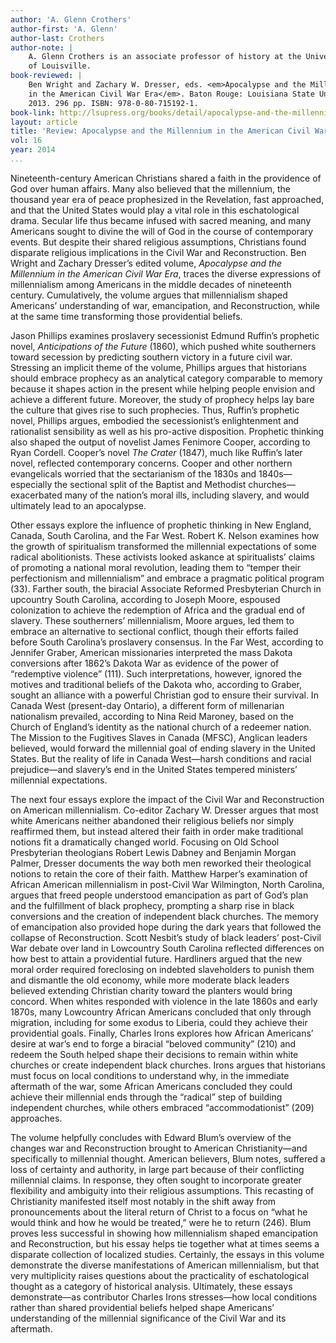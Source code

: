 ```yaml
---
author: 'A. Glenn Crothers'
author-first: 'A. Glenn'
author-last: Crothers
author-note: |
    A. Glenn Crothers is an associate professor of history at the University
    of Louisville.
book-reviewed: |
    Ben Wright and Zachary W. Dresser, eds. <em>Apocalypse and the Millennium
    in the American Civil War Era</em>. Baton Rouge: Louisiana State University,
    2013. 296 pp. ISBN: 978-0-80-715192-1.
book-link: http://lsupress.org/books/detail/apocalypse-and-the-millennium-in-the-american-civil-war-era/
layout: article
title: 'Review: Apocalypse and the Millennium in the American Civil War Era'
vol: 16
year: 2014
...
```


Nineteenth-century American Christians shared a faith in the providence
of God over human affairs. Many also believed that the millennium, the
thousand year era of peace prophesized in the Revelation, fast
approached, and that the United States would play a vital role in this
eschatological drama. Secular life thus became infused with sacred
meaning, and many Americans sought to divine the will of God in the
course of contemporary events. But despite their shared religious
assumptions, Christians found disparate religious implications in the
Civil War and Reconstruction. Ben Wright and Zachary Dresser’s edited
volume, *Apocalypse and the Millennium in the American Civil War Era*,
traces the diverse expressions of millennialism among Americans in the
middle decades of nineteenth century. Cumulatively, the volume argues
that millennialism shaped Americans’ understanding of war, emancipation,
and Reconstruction, while at the same time transforming those
providential beliefs.

Jason Phillips examines proslavery secessionist Edmund Ruffin’s
prophetic novel, *Anticipations of the Future* (1860), which pushed
white southerners toward secession by predicting southern victory in a
future civil war. Stressing an implicit theme of the volume, Phillips
argues that historians should embrace prophecy as an analytical category
comparable to memory because it shapes action in the present while
helping people envision and achieve a different future. Moreover, the
study of prophecy helps lay bare the culture that gives rise to such
prophecies. Thus, Ruffin’s prophetic novel, Phillips argues, embodied
the secessionist’s enlightenment and rationalist sensibility as well as
his pro-active disposition. Prophetic thinking also shaped the output of
novelist James Fenimore Cooper, according to Ryan Cordell. Cooper’s
novel *The Crater* (1847), much like Ruffin’s later novel, reflected
contemporary concerns. Cooper and other northern evangelicals worried
that the sectarianism of the 1830s and 1840s—especially the sectional
split of the Baptist and Methodist churches—exacerbated many of the
nation’s moral ills, including slavery, and would ultimately lead to an
apocalypse.

Other essays explore the influence of prophetic thinking in New England,
Canada, South Carolina, and the Far West. Robert K. Nelson examines how
the growth of spiritualism transformed the millennial expectations of
some radical abolitionists. These activists looked askance at
spiritualists’ claims of promoting a national moral revolution, leading
them to “temper their perfectionism and millennialism” and embrace a
pragmatic political program (33). Farther south, the biracial Associate
Reformed Presbyterian Church in upcountry South Carolina, according to
Joseph Moore, espoused colonization to achieve the redemption of Africa
and the gradual end of slavery. These southerners’ millennialism, Moore
argues, led them to embrace an alternative to sectional conflict, though
their efforts failed before South Carolina’s proslavery consensus. In
the Far West, according to Jennifer Graber, American missionaries
interpreted the mass Dakota conversions after 1862’s Dakota War as
evidence of the power of “redemptive violence” (111). Such
interpretations, however, ignored the motives and traditional beliefs of
the Dakota who, according to Graber, sought an alliance with a powerful
Christian god to ensure their survival. In Canada West (present-day
Ontario), a different form of millenarian nationalism prevailed,
according to Nina Reid Maroney, based on the Church of England’s
identity as the national church of a redeemer nation. The Mission to the
Fugitives Slaves in Canada (MFSC), Anglican leaders believed, would
forward the millennial goal of ending slavery in the United States. But
the reality of life in Canada West—harsh conditions and racial
prejudice—and slavery’s end in the United States tempered ministers’
millennial expectations.

The next four essays explore the impact of the Civil War and
Reconstruction on American millennialism. Co-editor Zachary W. Dresser
argues that most white Americans neither abandoned their religious
beliefs nor simply reaffirmed them, but instead altered their faith in
order make traditional notions fit a dramatically changed world.
Focusing on Old School Presbyterian theologians Robert Lewis Dabney and
Benjamin Morgan Palmer, Dresser documents the way both men reworked
their theological notions to retain the core of their faith. Matthew
Harper’s examination of African American millennialism in post-Civil War
Wilmington, North Carolina, argues that freed people understood
emancipation as part of God’s plan and the fulfillment of black
prophecy, prompting a sharp rise in black conversions and the creation
of independent black churches. The memory of emancipation also provided
hope during the dark years that followed the collapse of Reconstruction.
Scott Nesbit’s study of black leaders’ post-Civil War debate over land
in Lowcountry South Carolina reflected differences on how best to attain
a providential future. Hardliners argued that the new moral order
required foreclosing on indebted slaveholders to punish them and
dismantle the old economy, while more moderate black leaders believed
extending Christian charity toward the planters would bring concord.
When whites responded with violence in the late 1860s and early 1870s,
many Lowcountry African Americans concluded that only through migration,
including for some exodus to Liberia, could they achieve their
providential goals. Finally, Charles Irons explores how African
Americans’ desire at war’s end to forge a biracial “beloved community”
(210) and redeem the South helped shape their decisions to remain within
white churches or create independent black churches. Irons argues that
historians must focus on local conditions to understand why, in the
immediate aftermath of the war, some African Americans concluded they
could achieve their millennial ends through the “radical” step of
building independent churches, while others embraced “accommodationist”
(209) approaches.

The volume helpfully concludes with Edward Blum’s overview of the
changes war and Reconstruction brought to American Christianity—and
specifically to millennial thought. American believers, Blum notes,
suffered a loss of certainty and authority, in large part because of
their conflicting millennial claims. In response, they often sought to
incorporate greater flexibility and ambiguity into their religious
assumptions. This recasting of Christianity manifested itself most
notably in the shift away from pronouncements about the literal return
of Christ to a focus on “what he would think and how he would be
treated,” were he to return (246). Blum proves less successful in
showing how millennialism shaped emancipation and Reconstruction, but
his essay helps tie together what at times seems a disparate collection
of localized studies. Certainly, the essays in this volume demonstrate
the diverse manifestations of American millennialism, but that very
multiplicity raises questions about the practicality of eschatological
thought as a category of historical analysis. Ultimately, these essays
demonstrate—as contributor Charles Irons stresses—how local conditions
rather than shared providential beliefs helped shape Americans’
understanding of the millennial significance of the Civil War and its
aftermath.
